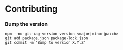 # Contributing
### Bump the version
    npm --no-git-tag-version version <major|minor|patch>
    git add package.json package-lock.json
    git commit -m 'Bump to version X.Y.Z'
